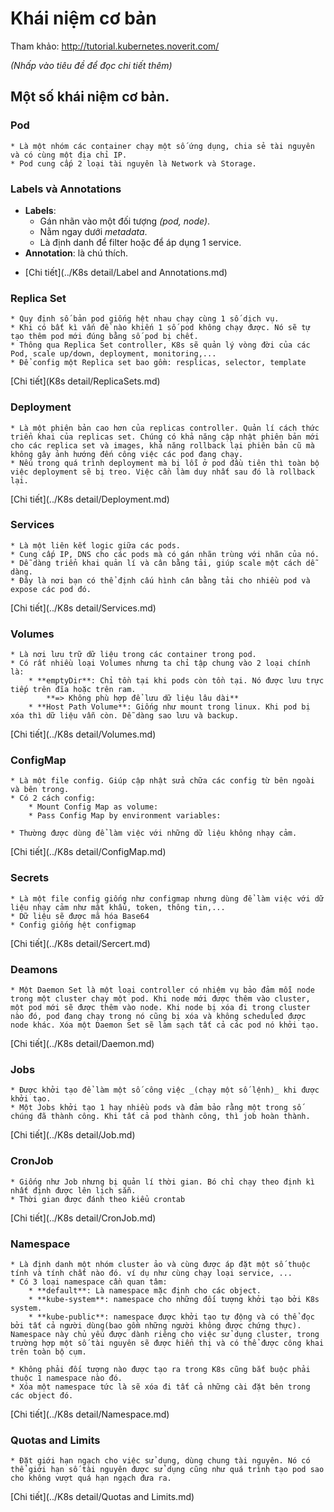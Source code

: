 # Khái niệm cơ bản

Tham khảo: http://tutorial.kubernetes.noverit.com/

_(Nhấp vào tiêu đề để đọc chi tiết thêm)_
## Một số khái niệm cơ bản.

### Pod
	* Là một nhóm các container chạy một số ứng dụng, chia sẻ tài nguyên và có cùng một địa chỉ IP.
	* Pod cung cấp 2 loại tài nguyên là Network và Storage.

### Labels và Annotations
* **Labels**: 
	* Gán nhãn vào một đối tượng _(pod, node)_.
	* Nằm ngay dưới _metadata_.
	* Là định danh để filter hoặc để áp dụng 1 service.
* **Annotation**: là chú thích.

- [Chi tiết](../K8s detail/Label and Annotations.md)

### Replica Set
	* Quy định số bản pod giống hệt nhau chạy cùng 1 số dịch vụ.
	* Khi có bất kì vấn đề nào khiến 1 số pod không chạy được. Nó sẽ tự tạo thêm pod mới đúng bằng số pod bị chết.
	* Thông qua Replica Set controller, K8s sẽ quản lý vòng đời của các Pod, scale up/down, deployment, monitoring,...
	* Để config một Replica set bao gồm: resplicas, selector, template
[Chi tiết](K8s detail/ReplicaSets.md)

### Deployment
	* Là một phiên bản cao hơn của replicas controller. Quản lí cách thức triển khai của replicas set. Chúng có khả năng cập nhật phiên bản mới cho các replica set và images, khả năng rollback lại phiên bản cũ mà không gây ảnh hướng đến công việc các pod đang chạy.
	* Nếu trong quá trình deployment mà bị lỗi ở pod đầu tiên thì toàn bộ việc deployment sẽ bị treo. Việc cần làm duy nhất sau đó là rollback lại.
[Chi tiết](../K8s detail/Deployment.md)

### Services
	* Là một liên kết logic giữa các pods.
	* Cung cấp IP, DNS cho các pods mà có gán nhãn trùng với nhãn của nó. 
	* Dễ dàng triển khai quản lí và cân bằng tải, giúp scale một cách dễ dàng.
	* Đây là nơi bạn có thể định cấu hình cân bằng tải cho nhiều pod và expose các pod đó.
[Chi tiết](../K8s detail/Services.md)

### Volumes
	* Là nơi lưu trữ dữ liệu trong các container trong pod.
	* Có rất nhiều loại Volumes nhưng ta chỉ tập chung vào 2 loại chính là:
		* **emptyDir**: Chỉ tồn tại khi pods còn tồn tại. Nó được lưu trực tiếp trên đĩa hoặc trên ram.
			**=> Không phù hợp để lưu dữ liệu lâu dài** 
		* **Host Path Volume**: Giống như mount trong linux. Khi pod bị xóa thì dữ liệu vẫn còn. Dễ dàng sao lưu và backup.
[Chi tiết](../K8s detail/Volumes.md)

### ConfigMap
	* Là một file config. Giúp cập nhật sửa chữa các config từ bên ngoài và bên trong.
	* Có 2 cách config:
		* Mount Config Map as volume:
		* Pass Config Map by environment variables:

	* Thường được dùng để làm việc với những dữ liệu không nhạy cảm.
[Chi tiết](../K8s detail/ConfigMap.md)

### Secrets
	* Là một file config giống như configmap nhưng dùng để làm việc với dữ liệu nhạy cảm như mật khẩu, token, thông tin,...
	* Dữ liệu sẽ được mã hóa Base64
	* Config giống hệt configmap
[Chi tiết](../K8s detail/Sercert.md)

### Deamons
	* Một Daemon Set là một loại controller có nhiệm vụ bảo đảm mỗi node trong một cluster chạy một pod. Khi node mới được thêm vào cluster, một pod mới sẽ được thêm vào node. Khi node bị xóa đi trong cluster nào đó, pod đang chạy trong nó cũng bị xóa và không scheduled được node khác. Xóa một Daemon Set sẽ làm sạch tất cả các pod nó khởi tạo.
[Chi tiết](../K8s detail/Daemon.md)

### Jobs
	* Được khởi tạo để làm một số công việc _(chạy một số lệnh)_ khi được khởi tạo. 
	* Một Jobs khởi tạo 1 hay nhiều pods và đảm bảo rằng một trong số chúng đã thành công. Khi tất cả pod thành công, thì job hoàn thành.
[Chi tiết](../K8s detail/Job.md)

### CronJob
	* Giống như Job nhưng bị quản lí thời gian. Bó chỉ chạy theo định kì nhất định được lên lịch sẵn.
	* Thời gian được đánh theo kiểu crontab
[Chi tiết](../K8s detail/CronJob.md)

### Namespace
	* Là định danh một nhóm cluster ảo và cùng được áp đặt một số thuộc tính và tính chất nào đó. ví dụ như cùng chạy loại service, ...
	* Có 3 loại namespace cần quan tâm:
		* **default**: Là namespace mặc định cho các object.
		* **kube-system**: namespace cho những đối tượng khởi tạo bởi K8s system.
		* **kube-public**: namespace được khởi tạo tự động và có thể đọc bởi tất cả người dùng(bao gồm những người không được chứng thực). Namespace này chủ yếu được dành riêng cho việc sử dụng cluster, trong trường hợp một số tài nguyên sẽ được hiển thị và có thể được công khai trên toàn bộ cụm.

	* Không phải đối tượng nào được tạo ra trong K8s cũng bắt buộc phải thuộc 1 namespace nào đó.
	* Xóa một namespace tức là sẽ xóa đi tất cả những cài đặt bên trong các object đó.
[Chi tiết](../K8s detail/Namespace.md)

### Quotas and Limits
	* Đặt giới hạn ngạch cho việc sử dụng, dùng chung tài nguyên. Nó có thể giới hạn số tài nguyên được sử dụng cũng như quá trình tạo pod sao cho không vượt quá hạn ngạch đưa ra.	
[Chi tiết](../K8s detail/Quotas and Limits.md)

